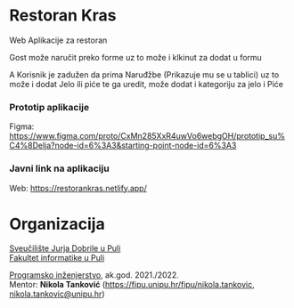 # Restoran Kras

Web Aplikacije za restoran

Gost može naručit preko forme uz to može i klkinut za dodat u formu

A Korisnik je zadužen da prima Naruđžbe (Prikazuje mu se u tablici)
uz to može i dodat Jelo ili piće te ga uredit, može dodat i kategoriju za jelo i Piće

### Prototip aplikacije

Figma: https://www.figma.com/proto/CxMn285XxR4uwVo6webgOH/prototip_su%C4%8Delja?node-id=6%3A3&starting-point-node-id=6%3A3

### Javni link na aplikaciju

Web: https://restorankras.netlify.app/

# Organizacija

[Sveučilište Jurja Dobrile u Puli](http://www.unipu.hr/)  
[Fakultet informatike u Puli](https://fipu.unipu.hr/)

[Programsko inženjerstvo](http://ntankovic.unipu.hr/pi), ak.god. 2021./2022.  
Mentor: **Nikola Tanković** (https://fipu.unipu.hr/fipu/nikola.tankovic, nikola.tankovic@unipu.hr)

